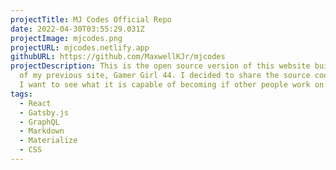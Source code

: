 ```yaml
---
projectTitle: MJ Codes Official Repo
date: 2022-04-30T03:55:29.031Z
projectImage: mjcodes.png
projectURL: mjcodes.netlify.app
githubURL: https://github.com/MaxwellKJr/mjcodes
projectDescription: This is the open source version of this website built on top
  of my previous site, Gamer Girl 44. I decided to share the source code because
  I want to see what it is capable of becoming if other people work on it!💯
tags:
  - React
  - Gatsby.js
  - GraphQL
  - Markdown
  - Materialize
  - CSS
---
```

